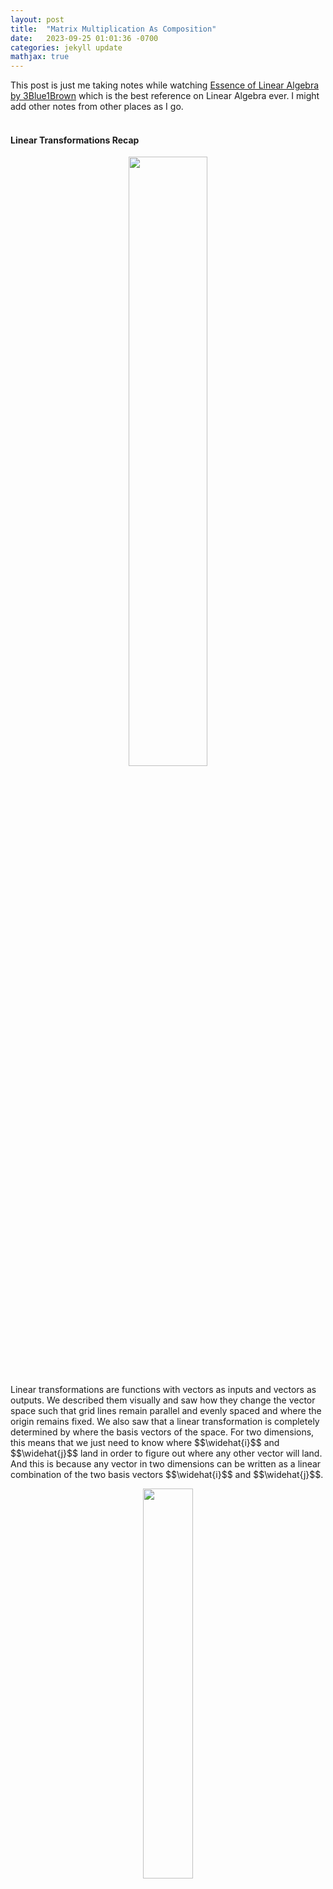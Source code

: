 ```yaml
---
layout: post
title:  "Matrix Multiplication As Composition"
date:   2023-09-25 01:01:36 -0700
categories: jekyll update
mathjax: true
---
```

This post is just me taking notes while watching <a href="https://www.youtube.com/watch?v=fNk_zzaMoSs&list=PLZHQObOWTQDPD3MizzM2xVFitgF8hE_ab">Essence of Linear Algebra by 3Blue1Brown</a> which is the best reference on Linear Algebra ever. I might add other notes from other places as I go.
<br>
<br>
<!------------------------------------------------------------------------------------>
<h4><b>Linear Transformations Recap</b></h4>
<p style="text-align:center;"><img src="{{ site.url }}/assets/linear-algebra/4-matrix-compsition/00.png" width="50%" class="center"></p>
Linear transformations are functions with vectors as inputs and vectors as outputs. We described them visually and saw how they change the vector space such that grid lines remain parallel and evenly spaced and where the origin remains fixed. We also saw that a linear transformation is completely determined by where the basis vectors of the space. For two dimensions, this means that we just need to know where $$\widehat{i}$$ and $$\widehat{j}$$ land in order to figure out where any other vector will land. And this is because any vector in two dimensions can be written as a linear combination of the two basis vectors $$\widehat{i}$$ and $$\widehat{j}$$. 
<p style="text-align:center;"><img src="{{ site.url }}/assets/linear-algebra/4-matrix-compsition/01a.png" width="40%" class="center"></p>
Suppose we want to find out where the vector $$v=(3,2)$$ will land after some linear transformation. We can multiply the x-coordinate of $$v$$ by the transformed $$\widehat{i}$$ coordinates and similarly, multiply the y-coordinate of $$v$$ by the coordinates of the transformed $$\widehat{j}$$.
<p style="text-align:center;"><img src="{{ site.url }}/assets/linear-algebra/4-matrix-compsition/01.png" width="65%" class="center"></p>
To write things numerically, the convection is to arrange the coordinates of these vectors as columns in a 2x2 matrix and then to put the matrix to the left of the vector (just like functions!)
<p style="text-align:center;"><img src="{{ site.url }}/assets/linear-algebra/4-matrix-compsition/02.png" width="100%" class="center"></p>
<br>
<br>
<!------------------------------------------------------------------------------------>
<h4><b>Multiple Linear Transformations</b></h4>
<p style="text-align:center;"><img src="{{ site.url }}/assets/linear-algebra/4-matrix-compsition/03.png" width="100%" class="center"></p>
What if we wanted to apply not just one linear transformations but multiple linear transformations? For example, suppose we want to apply a rotation followed by a shear transformation (see above). It turns out that the end result is still another linear transformation recorded in the following matrix,
<p style="text-align:center;"><img src="{{ site.url }}/assets/linear-algebra/4-matrix-compsition/04.png" width="25%" class="center"></p>
This new linear transformations is called the <b>composition</b> of the two transformations that we applied (rotation + shear).
One way to think about the new matrix is as follows: if we were to take some vector and then pump it through the rotation and then the shear. The long way to compute where it ends up is first to multiply this vector by the rotation matrix on the left and then whatever you get and multiply that on the left by the shear matrix.
<p style="text-align:center;"><img src="{{ site.url }}/assets/linear-algebra/4-matrix-compsition/05.png" width="60%" class="center"></p>
This is what it means to apply a rotation then a shear to a given victor and whatever we get should exactly the same as applying this vector by the new composition matrix.
<p style="text-align:center;"><img src="{{ site.url }}/assets/linear-algebra/4-matrix-compsition/06.png" width="90%" class="center"></p>
Since this new matrix is supposed to capture this overall effect of applying a rotation and then a shear, it should be reasonable to call this new matrix as the "product" of the original two matrices.
<p style="text-align:center;"><img src="{{ site.url }}/assets/linear-algebra/4-matrix-compsition/07.png" width="60%" class="center"></p>
One thing to always remember is that the multiplying two matrices like the above has the geometric meaning of applying one transformation then another. And the reason why we apply the most right matrix first is just following the function notation In $$f(g(x))$$, we apply g and then $$f$$.
<br>
<br>
<!------------------------------------------------------------------------------------>
<h4><b>Multiplying Matrices Numerically</b></h4>
<p style="text-align:center;"><img src="{{ site.url }}/assets/linear-algebra/4-matrix-compsition/08.png" width="60%" class="center"></p>
Let's carry out the multiplication numerically without visualizing it. First we will need to know where $$\widehat{i}$$ will land. By definition we know that after applying $$M_1$$ above, the new coordinates of $$\widehat{i}$$ are captured by the first column of the $$M_1$$ matrix and similarly for $$\widehat{j}$$. (Recall that the linear transformation matrix records the coordinates of where the two basis vectors have landed). 
<p style="text-align:center;"><img src="{{ site.url }}/assets/linear-algebra/4-matrix-compsition/09.png" width="60%" class="center"></p>
Let's see what happens after applying the transformation $$M_2$$ on the vector (0,1). This can be done by multiplying the x-coordinate of that vector by the first column of $$M_2$$ and then similarly multiply the y-coordinate by the second column. (similar to what we learned in the previous video/post)
<p style="text-align:center;"><img src="{{ site.url }}/assets/linear-algebra/4-matrix-compsition/10.png" width="60%" class="center"></p>
The resulting vector is the first column of the composition matrix below!
<p style="text-align:center;"><img src="{{ site.url }}/assets/linear-algebra/4-matrix-compsition/11.png" width="60%" class="center"></p>
Next, we will apply $$M_2$$ on the transformed $$\widehat{j}$$ vector similar to what we did above for $$\widehat{i}$$
<p style="text-align:center;"><img src="{{ site.url }}/assets/linear-algebra/4-matrix-compsition/12.png" width="60%" class="center"></p>
And the resulting vector will be the second column of the new composition matrix!
<p style="text-align:center;"><img src="{{ site.url }}/assets/linear-algebra/4-matrix-compsition/13.png" width="60%" class="center"></p>
<br>
<!------------------------------------------------------------------------------------>
<h4><b>Properties of Matrix Multiplication</b></h4>
Does the order matter? Does $$M_1M_2 = M_2M_1$$? We can see this by visualizing the transformations. Take a vector and rotate it with the rotation from the above example and then apply the shear from the previous example as well. Take the same vector and apply shear transformation this time before applying the rotation. Do we get the same vector? no. It is so easy to see this with transformations rather than figuring out this numerically!
<br>
<br>
What about associativity? Does $$(AB)C=A(BC)$$? Carrying this out numerically, it is not intuitive and messy! Visualizing this with transformations, it is actually really easy to see that it is true!
<br>
<br>
<!------------------------------------------------------------------------------------>
<h4><b>3D</b></h4>
The same concept applies to 3 dimensions and the video "chapter 5: Three dimensional linear transformations" has really great animations to show different transformations in 3D.
<br>
<br>
<!------------------------------------------------------------------------------------>
<h4><b>References</b></h4>
<a href="https://www.youtube.com/watch?v=fNk_zzaMoSs&list=PLZHQObOWTQDPD3MizzM2xVFitgF8hE_ab">Essence of Linear Algebra by 3Blue1Brown</a>
<br>
<br>


